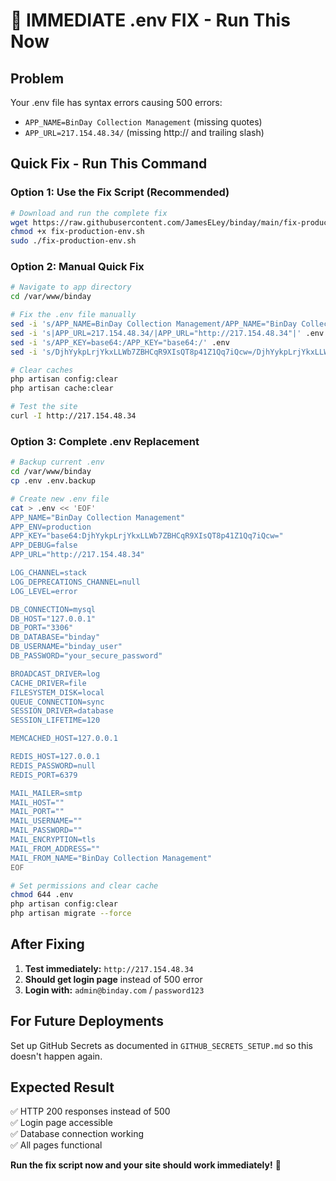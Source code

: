 # 🚨 IMMEDIATE .env FIX - Run This Now

## Problem
Your .env file has syntax errors causing 500 errors:
- `APP_NAME=BinDay Collection Management` (missing quotes)
- `APP_URL=217.154.48.34/` (missing http:// and trailing slash)

## Quick Fix - Run This Command

### **Option 1: Use the Fix Script (Recommended)**
```bash
# Download and run the complete fix
wget https://raw.githubusercontent.com/JamesELey/binday/main/fix-production-env.sh
chmod +x fix-production-env.sh
sudo ./fix-production-env.sh
```

### **Option 2: Manual Quick Fix**
```bash
# Navigate to app directory
cd /var/www/binday

# Fix the .env file manually
sed -i 's/APP_NAME=BinDay Collection Management/APP_NAME="BinDay Collection Management"/' .env
sed -i 's|APP_URL=217.154.48.34/|APP_URL="http://217.154.48.34"|' .env
sed -i 's/APP_KEY=base64:/APP_KEY="base64:/' .env
sed -i 's/DjhYykpLrjYkxLLWb7ZBHCqR9XIsQT8p41Z1Qq7iQcw=/DjhYykpLrjYkxLLWb7ZBHCqR9XIsQT8p41Z1Qq7iQcw="/' .env

# Clear caches
php artisan config:clear
php artisan cache:clear

# Test the site
curl -I http://217.154.48.34
```

### **Option 3: Complete .env Replacement**
```bash
# Backup current .env
cd /var/www/binday
cp .env .env.backup

# Create new .env file
cat > .env << 'EOF'
APP_NAME="BinDay Collection Management"
APP_ENV=production
APP_KEY="base64:DjhYykpLrjYkxLLWb7ZBHCqR9XIsQT8p41Z1Qq7iQcw="
APP_DEBUG=false
APP_URL="http://217.154.48.34"

LOG_CHANNEL=stack
LOG_DEPRECATIONS_CHANNEL=null
LOG_LEVEL=error

DB_CONNECTION=mysql
DB_HOST="127.0.0.1"
DB_PORT="3306"
DB_DATABASE="binday"
DB_USERNAME="binday_user"
DB_PASSWORD="your_secure_password"

BROADCAST_DRIVER=log
CACHE_DRIVER=file
FILESYSTEM_DISK=local
QUEUE_CONNECTION=sync
SESSION_DRIVER=database
SESSION_LIFETIME=120

MEMCACHED_HOST=127.0.0.1

REDIS_HOST=127.0.0.1
REDIS_PASSWORD=null
REDIS_PORT=6379

MAIL_MAILER=smtp
MAIL_HOST=""
MAIL_PORT=""
MAIL_USERNAME=""
MAIL_PASSWORD=""
MAIL_ENCRYPTION=tls
MAIL_FROM_ADDRESS=""
MAIL_FROM_NAME="BinDay Collection Management"
EOF

# Set permissions and clear cache
chmod 644 .env
php artisan config:clear
php artisan migrate --force
```

## After Fixing

1. **Test immediately:** `http://217.154.48.34`
2. **Should get login page** instead of 500 error
3. **Login with:** `admin@binday.com` / `password123`

## For Future Deployments

Set up GitHub Secrets as documented in `GITHUB_SECRETS_SETUP.md` so this doesn't happen again.

## Expected Result

✅ HTTP 200 responses instead of 500  
✅ Login page accessible  
✅ Database connection working  
✅ All pages functional

**Run the fix script now and your site should work immediately!** 🚀
